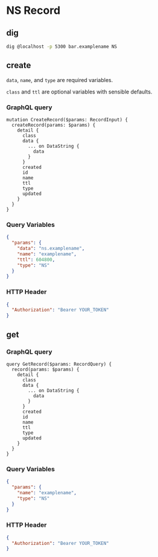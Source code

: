 # NS Record

## dig

```sh
dig @localhost -p 5300 bar.examplename NS
```



## create

`data`, `name`, and `type` are required variables.

`class` and `ttl` are optional variables with sensible defaults.

### GraphQL query

```sdl
mutation CreateRecord($params: RecordInput) {
  createRecord(params: $params) {
    detail {
      class
      data {
        ... on DataString {
          data
        }
      }
      created
      id
      name
      ttl
      type
      updated
    }
  }
}
```

### Query Variables

```json
{
  "params": {
    "data": "ns.examplename",
    "name": "examplename",
    "ttl": 604800,
    "type": "NS"
  }
}
```

### HTTP Header

```json
{
  "Authorization": "Bearer YOUR_TOKEN"
}
```



## get
### GraphQL query

```sdl
query GetRecord($params: RecordQuery) {
  record(params: $params) {
    detail {
      class
      data {
        ... on DataString {
          data
        }
      }
      created
      id
      name
      ttl
      type
      updated
    }
  }
}
```

### Query Variables

```json
{
  "params": {
    "name": "examplename",
    "type": "NS"
  }
}
```

### HTTP Header

```json
{
  "Authorization": "Bearer YOUR_TOKEN"
}
```



<!-- https://www.dynu.com/Resources/DNS-Records/NS-Record -->
